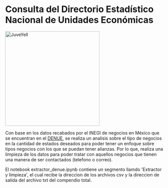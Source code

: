 # Consulta del Directorio Estadístico Nacional de Unidades Económicas

<img src="https://tramitesenlinea.com.mx/wp-content/uploads/2015/03/denue_inegi.jpg" alt="JuveYell" width="300px">

Con base en los datos recabados por el INEGI de negocios en México que se encuentran en el [DENUE](https://www.inegi.org.mx/app/mapa/denue/default.aspx), se realiza un analisis sobre el tipo de negocios en la cantidad de estados deseados para poder tener un enfoque sobre tipos negocios con los que se puedan tener alianzas. Por lo que, realiza una limpieza de los datos para poder tratar con aquellos negocios que tienen una manera de ser contactados (telefono o correo).

El notebook extractor_denue.ipynb contiene un segmento llamdo 'Extractor y limpieza', el cual recibe la direccion de los archivos csv y la direccion de salida del archivo txt del compendio total.

